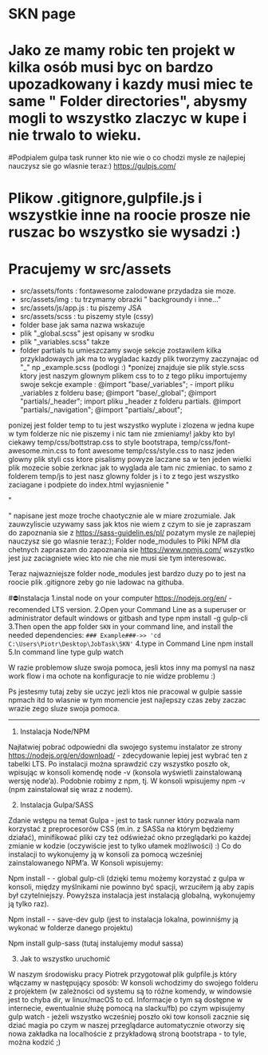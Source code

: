 # SKN page

# Jako ze mamy robic ten projekt w kilka osób musi byc on bardzo upozadkowany i kazdy musi miec te same " Folder directories", abysmy mogli to wszystko zlaczyc w kupe i nie trwalo to wieku.

#Podpialem gulpa task runner kto nie wie o co chodzi mysle ze najlepiej nauczysz sie go wlasnie teraz:)
https://gulpjs.com/

# Plikow .gitignore,gulpfile.js i wszystkie inne na roocie prosze nie ruszac bo wszystko sie wysadzi :)

# Pracujemy w src/assets

* src/assets/fonts : fontawesome zalodowane przydadza sie moze.
* src/assets/img : tu trzymamy obrazki " backgroundy i inne..."
* src/assets/js/app.js : tu piszemy JSA
* src/assets/scss : tu piszemy style (cssy)
* folder base jak sama nazwa wskazuje
* plik "\_global.scss" jest opisany w srodku
* plik "\_variables.scss" takze
* folder partials tu umieszczamy swoje sekcje zostawilem kilka przykladowaych jak ma to wygladac kazdy plik tworzymy zaczynajac od "\_" np \_example.scss (podlogi :)
  \*ponizej znajduje sie plik style.scss ktory jest naszym glownym plikem css to to z tego pliku importujemy swoje sekcje example :
  @import "base/\_variables"; - import pliku \_variables z folderu base;
  @import "base/\_global";
  @import "partials/\_header"; import pliku \_header z folderu partials.
  @import "partials/\_navigation";
  @import "partials/\_about";

ponizej jest folder temp to tu jest wszystko wyplute i zlozena w jedna kupe w tym folderze nic nie piszemy i nic tam nie zmieniamy!
jakby kto byl ciekawy temp/css/bottstrap.css to style bootstrapa,
temp/css/font-awesome.min.css to font awesome
temp/css/style.css to nasz jeden glowny plik styli css ktore pisalismy powyze laczane sa w ten jeden wielki plik mozecie sobie zerknac jak to wyglada ale tam nic zmieniac.
to samo z folderem temp/js to jest nasz glowny folder js i to z tego jest wszystko zaciagane i podpiete do index.html
wyjasnienie
"

 <script src="temp/js/jquery.min.js"></script>

 <script src="temp/js/popper.min.js"></script>

 <script src="temp/js/bootstrap.min.js"></script>

 <script src="temp/js/app.js"></script>"

"
napisane jest moze troche chaotycznie ale w miare zrozumiale.
Jak zauwzyliscie uzywamy sass jak ktos nie wiem z czym to sie je zapraszam do zapoznania sie z https://sass-guidelin.es/pl/ pozatym mysle ze najlepiej nauczysz sie go wlasnie teraz:);
Folder node_modules to Pliki NPM dla chetnych zapraszam do zapoznania sie https://www.npmjs.com/
wszystko jest juz zaciagniete wiec kto nie che nie musi sie tym interesowac.

Teraz najwazniejsze folder node_modules jest bardzo duzy po to jest na roocie plik .gitignore zeby go nie ladowac na githuba.

#⛔Instalacja
1.instal node on your computer https://nodejs.org/en/ - recomended LTS version.
2.Open your Command Line as a superuser or administrator default windows or gitbash and type npm install -g gulp-cli
3.Then open the app folder `SKN` in your command line, and install the needed dependencies: `### Example###->> 'cd C:\Users\Piotr\Desktop\JobTask\SKN'`
4.type in Command Line npm install
5.In command line type gulp watch

W razie problemow sluze swoja pomoca, jesli ktos inny ma pomysl na nasz work flow i ma ochote na konfiguracje to nie widze problemu :)



Ps jestesmy tutaj zeby sie uczyc jezli ktos nie pracowal w gulpie sassie npmach itd to wlasnie w tym momencie jest najlepszy czas zeby zaczac wrazie zego sluze swoja pomoca.

-------------------------------------------------------------------------------
1. Instalacja Node/NPM

Najłatwiej pobrać odpowiedni dla swojego systemu instalator ze strony https://nodejs.org/en/download/ - zdecydowanie lepiej jest wybrać ten z tabelki LTS. Po instalacji można sprawdzić czy wszystko poszło ok, wpisując w konsoli komendę node -v (konsola wyświetli zainstalowaną wersję node’a). Podobnie robimy z npm, tj. W konsoli wpisujemy npm -v (npm zainstalował się wraz z nodem).

2. Instalacja Gulpa/SASS

Zdanie wstępu na temat Gulpa - jest to task runner który pozwala nam korzystać z preprocesorów CSS (m.in. z SASSa na którym będziemy działać), minifikować pliki czy też odświeżać okno przeglądarki po każdej zmianie w kodzie (oczywiście jest to tylko ułamek możliwości) :) Co do instalacji to wykonujemy ją w konsoli za pomocą wcześniej zainstalowanego NPM’a. W Konsoli wpisujemy:

Npm install - - global gulp-cli (dzięki temu możemy korzystać z gulpa w konsoli, między myślnikami nie powinno być spacji, wrzuciłem ją aby zapis był czytelniejszy. Powyższa instalacja jest instalacją globalną, wykonujemy ją tylko raz).

Npm install  - - save-dev gulp (jest to instalacja lokalna, powinniśmy ją wykonać w folderze danego projektu)

Npm install gulp-sass (tutaj instalujemy moduł sassa)

3. Jak to wszystko uruchomić

W naszym środowisku pracy Piotrek przygotował plik gulpfile.js który włączamy w następujący sposób:
W konsoli wchodzimy do swojego folderu z projektem (w zależności od systemu są to różne komendy, w windowsie jest to chyba dir, w linux/macOS to cd. Informacje o tym są dostępne w internecie, ewentualnie służę pomocą na slacku/fb) po czym wpisujemy gulp watch - jeżeli wszystko wcześniej poszło oki tow konsoli zacznie się dziać magia po czym w naszej przeglądarce automatycznie otworzy się nowa zakładka na localhoście z przykładową stroną bootstrapa - to tyle, można kodzić ;)
